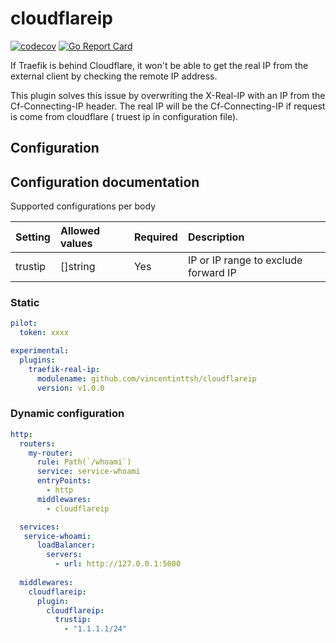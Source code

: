 # cloudflareip
[![codecov](https://codecov.io/gh/vincentinttsh/cloudflareip/branch/master/graph/badge.svg?token=QFGZS5QJSG)](https://codecov.io/gh/vincentinttsh/cloudflareip)
[![Go Report Card](https://goreportcard.com/badge/github.com/vincentinttsh/cloudflareip)](https://goreportcard.com/report/github.com/vincentinttsh/cloudflareip)

If Traefik is behind Cloudflare, it won't be able to get the real IP from the external client by checking the remote IP address.

This plugin solves this issue by overwriting the X-Real-IP with an IP from the Cf-Connecting-IP header. The real IP will be the Cf-Connecting-IP if request is come from cloudflare ( truest ip in configuration file).

## Configuration

## Configuration documentation

Supported configurations per body

| Setting| Allowed values | Required | Description |
| :-- | :-- | :-- | :-- |
| trustip | []string | Yes | IP or IP range to exclude forward IP |

### Static

```yaml
pilot:
  token: xxxx

experimental:
  plugins:
    traefik-real-ip:
      modulename: github.com/vincentinttsh/cloudflareip
      version: v1.0.0
```
### Dynamic configuration

```yaml
http:
  routers:
    my-router:
      rule: Path(`/whoami`)
      service: service-whoami
      entryPoints:
        - http
      middlewares:
        - cloudflareip

  services:
   service-whoami:
      loadBalancer:
        servers:
          - url: http://127.0.0.1:5000
  
  middlewares:
    cloudflareip:
      plugin:
        cloudflareip:
          trustip:
            - "1.1.1.1/24"
```
